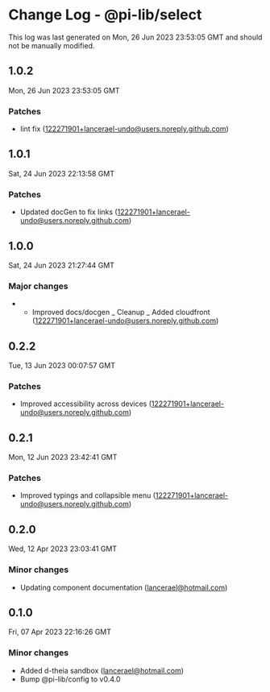 # Change Log - @pi-lib/select

This log was last generated on Mon, 26 Jun 2023 23:53:05 GMT and should not be manually modified.

<!-- Start content -->

## 1.0.2

Mon, 26 Jun 2023 23:53:05 GMT

### Patches

- lint fix (122271901+lancerael-undo@users.noreply.github.com)

## 1.0.1

Sat, 24 Jun 2023 22:13:58 GMT

### Patches

- Updated docGen to fix links (122271901+lancerael-undo@users.noreply.github.com)

## 1.0.0

Sat, 24 Jun 2023 21:27:44 GMT

### Major changes

- - Improved docs/docgen _ Cleanup _ Added cloudfront (122271901+lancerael-undo@users.noreply.github.com)

## 0.2.2

Tue, 13 Jun 2023 00:07:57 GMT

### Patches

- Improved accessibility across devices (122271901+lancerael-undo@users.noreply.github.com)

## 0.2.1

Mon, 12 Jun 2023 23:42:41 GMT

### Patches

- Improved typings and collapsible menu (122271901+lancerael-undo@users.noreply.github.com)

## 0.2.0

Wed, 12 Apr 2023 23:03:41 GMT

### Minor changes

- Updating component documentation (lancerael@hotmail.com)

## 0.1.0

Fri, 07 Apr 2023 22:16:26 GMT

### Minor changes

- Added d-theia sandbox (lancerael@hotmail.com)
- Bump @pi-lib/config to v0.4.0
